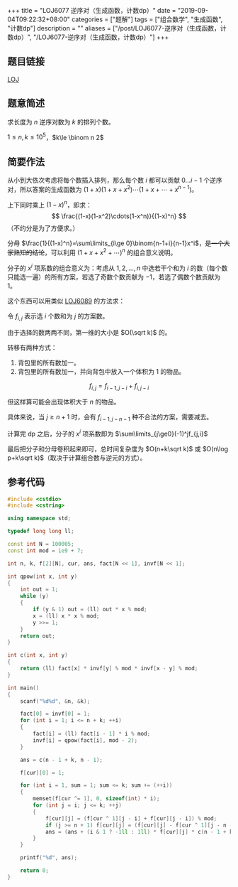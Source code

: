 +++
title = "LOJ6077 逆序对（生成函数，计数dp）"
date = "2019-09-04T09:22:32+08:00"
categories = ["题解"]
tags = ["组合数学", "生成函数", "计数dp"]
description = ""
aliases = ["/post/LOJ6077-逆序对（生成函数，计数dp）", "/LOJ6077-逆序对（生成函数，计数dp）"]
+++


## 题目链接

[LOJ](https://loj.ac/problem/6089)

## 题意简述

求长度为 $n$ 逆序对数为 $k$ 的排列个数。

$1\le n, k\le 10^5$，$k\le \binom n 2$

<!--more-->

## 简要作法

从小到大依次考虑将每个数插入排列，那么每个数 $i$ 都可以贡献 $0\dots i-1$ 个逆序对，所以答案的生成函数为 $(1 + x)(1 + x + x^2)\cdots(1+x+\cdots+x^{n-1})$。

上下同时乘上 $(1-x)^n$，即求：
$$
\frac{(1-x)(1-x^2)\cdots(1-x^n)}{(1-x)^n}
$$
（不约分是为了方便求。）

分母 $\frac{1}{(1-x)^n}=\sum\limits_{i\ge 0}\binom{n-1+i}{n-1}x^i$，<del>是一个大家熟知的结论</del>，可以利用 $(1+x+x^2+\cdots)^n$ 的组合意义说明。

分子的 $x^i$ 项系数的组合意义为：考虑从 $1,2,\ldots,n$ 中选若干个和为 $i$ 的数（每个数只能选一遍）的所有方案，若选了奇数个数贡献为 $-1$，若选了偶数个数贡献为 $1$。

这个东西可以用类似 [LOJ6089](/LOJ6089-小Y的背包计数问题（根号分治，计数dp）) 的方法求：

令 $f_{i,j}$ 表示选 $i$ 个数和为 $j$ 的方案数。

由于选择的数两两不同，第一维的大小是 $O(\sqrt k)$ 的。

转移有两种方式：

1. 背包里的所有数加一。
2. 背包里的所有数加一，并向背包中放入一个体积为 $1$ 的物品。

$$
f_{i,j}=f_{i-1,j-i}+f_{i,j-i}
$$

但这样算可能会出现体积大于 $n$ 的物品。

具体来说，当 $j\ge n+1$ 时，会有 $f_{i-1,j-n-1}$ 种不合法的方案，需要减去。

计算完 dp 之后，分子的 $x^i$ 项系数即为 $\sum\limits_{j\ge0}(-1)^jf_{j,i}$

最后把分子和分母卷积起来即可，总时间复杂度为 $O(n+k\sqrt k)$ 或 $O(n\log p+k\sqrt k)$（取决于计算组合数与逆元的方式）。

## 参考代码

```cpp
#include <cstdio>
#include <cstring>

using namespace std;

typedef long long ll;

const int N = 100005;
const int mod = 1e9 + 7;

int n, k, f[2][N], cur, ans, fact[N << 1], invf[N << 1];

int qpow(int x, int y)
{
    int out = 1;
    while (y)
    {
        if (y & 1) out = (ll) out * x % mod;
        x = (ll) x * x % mod;
        y >>= 1; 
    }
    return out;
}

int c(int x, int y)
{
    return (ll) fact[x] * invf[y] % mod * invf[x - y] % mod;
}

int main()
{
    scanf("%d%d", &n, &k);

    fact[0] = invf[0] = 1;
    for (int i = 1; i <= n + k; ++i)
    {
        fact[i] = (ll) fact[i - 1] * i % mod;
        invf[i] = qpow(fact[i], mod - 2);
    }

    ans = c(n - 1 + k, n - 1);

    f[cur][0] = 1;

    for (int i = 1, sum = 1; sum <= k; sum += (++i))
    {
        memset(f[cur ^= 1], 0, sizeof(int) * i);
        for (int j = i; j <= k; ++j)
        {
            f[cur][j] = (f[cur ^ 1][j - i] + f[cur][j - i]) % mod;
            if (j >= n + 1) f[cur][j] = (f[cur][j] - f[cur ^ 1][j - n - 1] + mod) % mod;
            ans = (ans + (i & 1 ? -1ll : 1ll) * f[cur][j] * c(n - 1 + k - j, n - 1) % mod + mod) % mod;
        }
    }

    printf("%d", ans);

    return 0;
}
```
